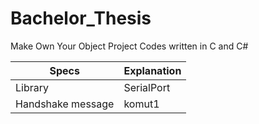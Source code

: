 # Bachelor_Thesis
Make Own Your Object Project Codes written in C and C#

| Specs  | Explanation |
| ------------- | ------------- |
| Library | SerialPort |
| Handshake message | komut1 |

